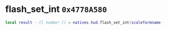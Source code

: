 # flash_set_int `0x4778A580`

```lua
local result --[[ number ]] = natives.hud.flash_set_int(scaleformname --[[ string ]], scaleformvarname --[[ string ]], value --[[ number ]])
```